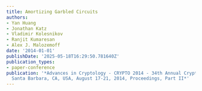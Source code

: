 ```yaml
---
title: Amortizing Garbled Circuits
authors:
- Yan Huang
- Jonathan Katz
- Vladimir Kolesnikov
- Ranjit Kumaresan
- Alex J. Malozemoff
date: '2014-01-01'
publishDate: '2025-05-18T16:29:50.781640Z'
publication_types:
- paper-conference
publication: '*Advances in Cryptology - CRYPTO 2014 - 34th Annual Cryptology Conference,
  Santa Barbara, CA, USA, August 17-21, 2014, Proceedings, Part II*'
---
```

